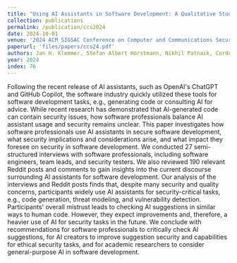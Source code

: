 ```yaml
---
title: "Using AI Assistants in Software Development: A Qualitative Study on Security Practices and Concerns"
collection: publications
permalink: /publication/ccs2024
date: 2024-10-01
venue: '2024 ACM SIGSAC Conference on Computer and Communications Security (CCS)'
paperurl: 'files/papers/ccs24.pdf'
authors: Jan H. Klemmer, Stefan Albert Horstmann, Nikhil Patnaik, Cordelia Ludden, Cordell Burton Jr., Carson Powers, Fabio Massacci, Akond Rahman, Daniel Votipka, Heather Richter Lipford, Awais Rashid, Alena Naiakshina, and Sascha Fahl  
year: 2024
index: 76
--- 
```

Following the recent release of AI assistants, such as OpenAI's ChatGPT and GitHub Copilot, the software industry quickly utilized these tools for software development tasks, e.g., generating code or consulting AI for advice. While recent research has demonstrated that AI-generated code can contain security issues, how software professionals balance AI assistant usage and security remains unclear. This paper investigates how software professionals use AI assistants in secure software development, what security implications and considerations arise, and what impact they foresee on security in software development. We conducted 27 semi-structured interviews with software professionals, including software engineers, team leads, and security testers. 
We also reviewed 190 relevant Reddit posts and comments to gain insights into the current discourse surrounding AI assistants for software development. Our analysis of the interviews and Reddit posts finds that, despite many security and quality concerns, participants widely use AI assistants for security-critical tasks, e.g., code generation, threat modeling, and vulnerability detection.
Participants' overall mistrust leads to checking AI suggestions in similar ways to human code. However, they expect improvements and, therefore, a heavier use of AI for security tasks in the future. We conclude with recommendations for software professionals to critically check AI suggestions, for AI creators to improve suggestion security and capabilities for ethical security tasks, and for academic researchers to consider general-purpose AI in software development. 